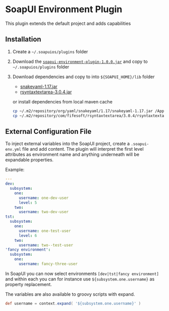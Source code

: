 # SoapUI Environment Plugin

This plugin extends the default project and adds capabilities

## Installation

1. Create a `~/.soapuios/plugins` folder

2. Download the [`soapui-environment-plugin-1.0.0.jar`](https://github.com/bertramn/soapui-environment-plugin/releases/download/v1.0.0-alpha/soapui-environment-plugin-1.0.0.jar) and copy to `~/.soapuios/plugins` folder

3. Download dependencies and copy to into `${SOAPUI_HOME}/lib` folder

    * [snakeyaml-1.17.jar](https://search.maven.org/remotecontent?filepath=org/yaml/snakeyaml/1.17/snakeyaml-1.17.jar)
    * [rsyntaxtextarea-3.0.4.jar](https://search.maven.org/remotecontent?filepath=com/fifesoft/rsyntaxtextarea/3.0.4/rsyntaxtextarea-3.0.4.jar)

    or install dependencies from local maven cache
      
    ```sh
    cp ~/.m2/repository/org/yaml/snakeyaml/1.17/snakeyaml-1.17.jar /Applications/SoapUI-5.5.0.app/Contents/java/app/lib/.
    cp ~/.m2/repository/com/fifesoft/rsyntaxtextarea/3.0.4/rsyntaxtextarea-3.0.4.jar /Applications/SoapUI-5.5.0.app/Contents/java/app/lib/.
    ```

## External Configuration File

To inject external variables into the SoapUI project, create a `.soapui-env.yml` file and add content. The plugin will interpret the first level attributes as environment name and anything underneath will be expandable properties.

Example:

```yaml
---
dev:
  subsystem:
    one:
      username: one-dev-user
      level: 5
    two:
      username: two-dev-user
tst:
  subsystem:
    one:
      username: one-test-user
      level: 6
    two:
      username: two--test-user
'fancy environment':
  subsystem:
    one:
      username: fancy-three-user
```

In SoapUI you can now select environments `[dev|tst|fancy environment]` and within each you can for instance use `${subsystem.one.username}` as property replacement.

The variables are also available to groovy scripts with expand.

```groovy
def username = context.expand( '${subsystem.one.username}' )
```
